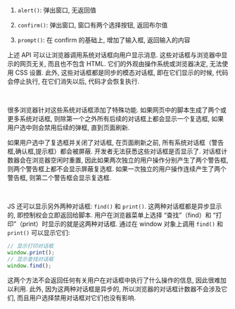 <br>

1. `alert()`: 弹出窗口, 无返回值

2. `confirm()`: 弹出窗口, 窗口有两个选择按钮, 返回布尔值

3. `prompt()`: 在 confirm 的基础上, 增加了输入框, 返回输入的内容

上述 API 可以让浏览器调用系统对话框向用户显示消息. 这些对话框与浏览器中显示的网页无关, 而且也不包含 HTML. 它们的外观由操作系统或浏览器决定, 无法使用 CSS 设置. 此外, 这些对话框都是同步的模态对话框, 即在它们显示的时候, 代码会停止执行, 在它们消失以后, 代码才会恢复执行.

<br>

很多浏览器针对这些系统对话框添加了特殊功能. 如果网页中的脚本生成了两个或更多系统对话框, 则除第一个之外所有后续的对话框上都会显示一个复选框, 如果用户选中则会禁用后续的弹框, 直到页面刷新.

如果用户选中了复选框并关闭了对话框, 在页面刷新之前, 所有系统对话框（警告框,确认框,提示框）都会被屏蔽. 开发者无法获悉这些对话框是否显示了. 对话框计数器会在浏览器空闲时重置, 因此如果两次独立的用户操作分别产生了两个警告框, 则两个警告框上都不会显示屏蔽复选框. 如果一次独立的用户操作连续产生了两个警告框, 则第二个警告框会显示复选框.

<br>

JS 还可以显示另外两种对话框: `find()` 和 `print()`. 这两种对话框都是异步显示的, 即控制权会立即返回给脚本. 用户在浏览器菜单上选择 “查找”（find）和 “打印”（print）时显示的就是这两种对话框. 通过在 window 对象上调用 `find()` 和 `print()` 可以显示它们:

```js
// 显示打印对话框
window.print();
// 显示查找对话框
window.find();
```

这两个方法不会返回任何有关用户在对话框中执行了什么操作的信息, 因此很难加以利用. 此外, 因为这两种对话框是异步的, 所以浏览器的对话框计数器不会涉及它们, 而且用户选择禁用对话框对它们也没有影响.

<br>
